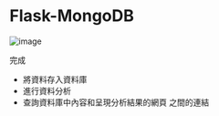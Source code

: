 # Flask-MongoDB
![image](https://drive.google.com/file/d/1JHjAm04GdSjeN56WHQPbpvCdfhswbqcQ/view?usp=sharing)

完成
  * 將資料存入資料庫
  * 進行資料分析
  * 查詢資料庫中內容和呈現分析結果的網頁
之間的連結
